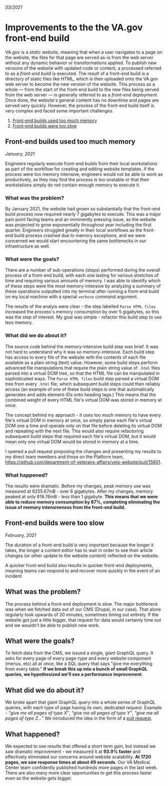 _03/2021_

# Improvements to the the VA.gov front-end build

VA.gov is a _static website_, meaning that when a user navigates to a page on the website, the files for that page are served as-is from the web server without any dynamic behavior or transformations applied. To publish new versions of the website with updated code or content, a processed referred to as a _front-end build_ is executed. The result of a front-end build is a directory of static files like HTML, which is then uploaded onto the VA.gov web server to become the new version of the website. This process as a whole — from the start of the front-end build to the new files being served from the web server — is generally referred to as a _front-end deployment_. Once done, the website's general content has no downtime and pages are served very quickly. However, the process of the front-end build itself is very complex and faced some important challenges. 

1. [Front-end builds used too much memory](#Front-end-builds-used-too-much-memory)
2. [Front-end builds were too slow](#Front-end-builds-were-too-slow)

## Front-end builds used too much memory
_January, 2021_

Engineers regularly execute front-end builds from their local workstations as part of the workflow for creating and editing website templates. If the process were too memory intensive, engineers would not be able to work as productively, as they may find the process is too unstable or that their workstations simply do not contain enough memory to execute it.

### What was the problem?
By January 2021, the website had grown so substantially that the front-end build process now required nearly 7 gigabytes to execute. This was a major pain point facing teams and an imminently pressing issue, as the website was projected to grow exponentially throughout year including the first quarter. Engineers struggled greatly in their local workflows as the front-end build process crashed due to memory exceptions, and we were concerned we would start encountering the same bottlenecks in our infrastructure as well.

### What were the goals?
There are a number of sub-operations (steps) performed during the overall process of a front-end build, with each one lasting for various stretches of time and requiring various amounts of memory. I was able to identify which of these steps were the most memory-intensive by analyzing a summary of these operations outputted into my terminal after running a front-end build on my local machine with a special `verbose` command argument. 

The results of the analyis were clear - the step labelled `Parse HTML files` increased the process's memory consumption by over 5 gigabytes, so this was the step of interest. My goal was simple - refactor this build step to use less memory.

### What did we do about it?
The source code behind the memory-intensive build step was brief. It was not hard to understand why it was so memory-intensive. Each build step has access to every file of the website with the contents of each file available as a plain string (text) value. However, some build steps perform advanced file manipulations that require the plain string value of `.html` files parsed into a virtual DOM tree, so that the HTML file can be manipulated in sophisticated ways. The `Parse HTML files` build step parsed a virtual DOM tree from every `.html` file, which subsequent build steps could then reliably access (an example of one of these build steps is one that automatically generates and adds element-IDs onto heading tags.) This means that the combined weight of every HTML file's virtual DOM was stored in memory at once.

The concept behind my approach - it uses too much memory to have every file's virtual DOM in memory at once, so simply parse each file's virtual DOM one a time and operate only on that file before deleting its virtual DOM and repeating with the next file. This would also require refactoring subsequent build steps that required  each file's virtual DOM, but it would mean only one virtual DOM would be stored in memory at a time.

I opened a pull request proposing the changes and presenting my results to my direct team members and those on the Platform team, https://github.com/department-of-veterans-affairs/vets-website/pull/15601.

### What happened?
The results were dramatic. Before my changes, peak memory use was measured at 6255.67mB - over 6 gigabytes. After my changes, memory peaked at only 819.76mB - less than 1 gigabyte. __This means that we were able to reduce memory consumption by 87%, completing eliminating the issue of memory intensiveness from the front-end build.__

## Front-end builds were too slow
_February, 2021_

The duration of a front-end build is very important because the longer it takes, the longer a content editor has to wait in order to see their article changes (or other update to the website content) reflected on the website. 

A quicker front-end build also results in quicker front-end deployments, meaning teams can respond to and recover more quickly in the event of an incident


## What was the problem?
The process behind a front-end deployment is slow. The major bottleneck was when we fetched data out of our CMS (Drupal, in our case). That alone regularly took upwards of 20 minutes, sometimes timing out entirely. If the website got just a little bigger, that request for data would certainly time out and we wouldn't be able to publish new work.  

## What were the goals?
To fetch data from the CMS, we issued a single, giant GraphQL query. It asks for every page of every page-type and every website component (menus, etc) all at once, like a SQL query that says "give me everything from every table." __If we break this up into a bunch of small GraphQL queries, we hypothesized we'll see a performance improvement__.

## What did we do about it?
We broke apart that giant GraphQL query into a whole series of GraphQL queries, with each type of page having its own, dedicated request. Example - _"give me all pages of type X"_, _"give me all pages of type Y"_, _"give me all pages of type Z..."_ We introduced the idea in the form of a [pull request](https://github.com/department-of-veterans-affairs/vets-website/pull/15974).

## What happened?
We expected to see results that offered a short term gain, but instead we saw dramatic improvement - we measured it at __93.9% faster__ and effectively eliminated our concerns around website scalability. __At 1720 pages, we saw response times at about 49 seconds__.  Our VA Medical Center team confidently published hundreds more pages in the last week. There are also many more clear opportunities to get this process faster even as the website gets bigger.
